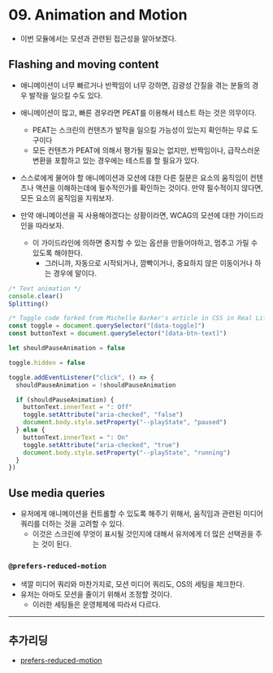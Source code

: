 # 09. Animation and Motion

- 이번 모듈에서는 모션과 관련된 접근성을 알아보겠다.

## Flashing and moving content

- 애니메이션이 너무 빠르거나 반짝임이 너무 강하면, 감광성 간질을 겪는 분들의 경우 발작을 일으킬 수도 있다.

- 애니메이션이 많고, 빠른 경우라면 PEAT를 이용해서 테스트 하는 것은 의무이다.
  - PEAT는 스크린의 컨텐츠가 발작을 일으킬 가능성이 있는지 확인하는 무료 도구이다
  - 모든 컨텐츠가 PEAT에 의해서 평가될 필요는 없지만, 반짝임이나, 급작스러운 변환을 포함하고 있는 경우에는 테스트를 할 필요가 있다.
- 스스로에게 물어야 할 애니메이션과 모션에 대한 다른 질문은 요소의 움직임이 컨텐츠나 액션을 이해하는데에 필수적인가를 확인하는 것이다. 만약 필수적이지 않다면, 모든 요소의 움직임을 지워보자.
- 만약 애니메이션을 꼭 사용해야겠다는 상황이라면, WCAG의 모션에 대한 가이드라인을 따라보자.
  - 이 가이드라인에 의하면 중지할 수 있는 옵션을 만들어야하고, 멈추고 가릴 수 있도록 해야한다.
    - 그러니까, 자동으로 시작되거나, 깜빡이거나, 중요하지 않은 이동이거나 하는 경우에 말이다.

```javascript
/* Text animation */
console.clear()
Splitting()

/* Toggle code forked from Michelle Barker's article in CSS in Real Life https://css-irl.info/accessible-toggles */
const toggle = document.querySelector("[data-toggle]")
const buttonText = document.querySelector("[data-btn-text]")

let shouldPauseAnimation = false

toggle.hidden = false

toggle.addEventListener("click", () => {
  shouldPauseAnimation = !shouldPauseAnimation

  if (shouldPauseAnimation) {
    buttonText.innerText = ": Off"
    toggle.setAttribute("aria-checked", "false")
    document.body.style.setProperty("--playState", "paused")
  } else {
    buttonText.innerText = ": On"
    toggle.setAttribute("aria-checked", "true")
    document.body.style.setProperty("--playState", "running")
  }
})
```

## Use media queries 

- 유저에게 애니메이션을 컨트롤할 수 있도록 해주기 위해서, 움직임과 관련된 미디어 쿼리를 더하는 것을 고려할 수 있다.
  - 이것은 스크린에 무엇이 표시될 것인지에 대해서 유저에게 더 많은 선택권을 주는 것이 된다.

### `@prefers-reduced-motion` 

- 색깔 미디어 쿼리와 마찬가지로, 모션 미디어 쿼리도, OS의 세팅을 체크한다.
- 유저는 아마도 모션을 줄이기 위해서 조정할 것이다.
  - 이러한 세팅들은 운영체제에 따라서 다르다.

---

## 추가리딩

- [prefers-reduced-motion](https://web.dev/prefers-reduced-motion/)
